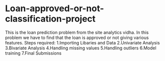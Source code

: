 # Loan-approved-or-not-classification-project
This is the loan prediction problem from the site analytics vidha.
In this problem we have to find that the loan is approved or not giving various features. Steps required: 1.Importing Libaries and Data 2.Univariate Analysis 3.Bivariate Analysis 4.Handling missing values 5.Handling outliers 6.Model training 7.Final Submissions
